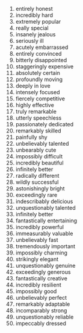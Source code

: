 
1. entirely honest
2. incredibly hard
3. extremely popular
4. really special
5. insanely jealous
6. seriously ill
7. acutely embarrassed
8. entirely convinced
9. bitterly disappointed
10. staggeringly expensive
11. absolutely certain
12. profoundly moving
13. deeply in love
14. intensely focused
15. fiercely competitive
16. highly effective
17. truly remarkable
18. utterly speechless
19. passionately dedicated
20. remarkably skilled
21. painfully shy
22. unbelievably talented
23. unbearably cute
24. impossibly difficult
25. incredibly beautiful
26. infinitely better
27. radically different
28. wildly successful
29. astonishingly bright
30. exceedingly rare
31. indescribably delicious
32. unquestionably talented
33. infinitely better
34. fantastically entertaining
35. incredibly powerful
36. immeasurably valuable
37. unbelievably fast
38. tremendously important
39. impossibly charming
40. strikingly elegant
41. unquestionably genuine
42. exceedingly generous
43. fantastically creative
44. incredibly resilient
45. impossibly good
46. unbelievably perfect
47. remarkably adaptable
48. incomparably strong
49. unquestionably reliable
50. impeccably dressed
